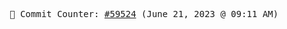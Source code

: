 <p align="center">
    <samp>
        📮 Commit Counter: <a href="https://github.com/Javascript-void0/Javascript-void0/commits/main">#59524</a> (June 21, 2023 @ 09:11 AM)
    </samp>
</p>
